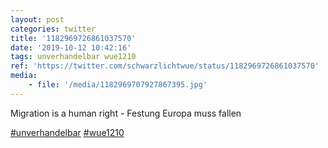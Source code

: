 ```yaml
---
layout: post
categories: twitter
title: '1182969726861037570'
date: '2019-10-12 10:42:16'
tags: unverhandelbar wue1210
ref: 'https://twitter.com/schwarzlichtwue/status/1182969726861037570'
media:
    - file: '/media/1182969707927867395.jpg'
---
```

Migration is a human right - Festung Europa muss fallen



[#unverhandelbar](/t/unverhandelbar) [#wue1210](/t/wue1210)  